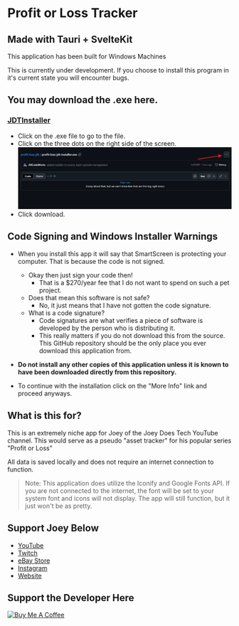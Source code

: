 # Profit or Loss Tracker

## Made with Tauri + SvelteKit

This application has been built for Windows Machines

This is currently under development. If you choose to install this program in it's current state you will encounter bugs.

## You may download the .exe here.

### [JDTInstaller](installers)

- Click on the .exe file to go to the file.
- Click on the three dots on the right side of the screen.
  ![installer](installscreen.png)
- Click download.

## Code Signing and Windows Installer Warnings

- When you install this app it will say that SmartScreen is protecting your computer. That is because the code is not signed.

  - Okay then just sign your code then!
    - That is a $270/year fee that I do not want to spend on such a pet project.
  - Does that mean this software is not safe?
    - No, it just means that I have not gotten the code signature.
  - What is a code signature?
    - Code signatures are what verifies a piece of software is developed by the person who is distributing it.
    - This really matters if you do not download this from the source. This GitHub repository should be the only place you ever download this application from.

- **Do not install any other copies of this application unless it is known to have been downloaded directly from this repository.**

- To continue with the installation click on the "More Info" link and proceed anyways.

## What is this for?

This is an extremely niche app for Joey of the Joey Does Tech YouTube channel. This would serve as a pseudo "asset tracker" for his popular series "Profit or Loss"

All data is saved locally and does not require an internet connection to function.

> Note: This application does utilize the Iconify and Google Fonts API. If you are not connected to the internet, the font will be set to your system font and icons will not display. The app will still function, but it just won't be as pretty.

## Support Joey Below

- [YouTube](https://www.youtube.com/c/JoeyDoesTech)
- [Twitch](https://twitch.tv/joeydoestech)
- [eBay Store](https://ebay.co.uk/str/joeydoestech)
- [Instagram](https://www.instagram.com/joeydoestech)
- [Website](https://www.joeydoestech.com)

## Support the Developer Here

<a href="https://buymeacoffee.com/akcoding916" target="_blank"><img src="https://cdn.buymeacoffee.com/buttons/default-yellow.png" alt="Buy Me A Coffee" height="41" width="174"></a>
